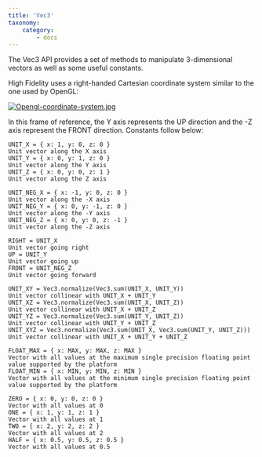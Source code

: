 ```yaml
---
title: 'Vec3'
taxonomy:
    category:
        - docs
---
```


The Vec3 API provides a set of methods to manipulate 3-dimensional vectors as well as some useful constants.

High Fidelity uses a right-handed Cartesian coordinate system similar to the one used by OpenGL:

[![Opengl-coordinate-system.jpg](https://wiki.highfidelity.com/images/0/03/Opengl-coordinate-system.jpg)](https://wiki.highfidelity.com/wiki/File:Opengl-coordinate-system.jpg)

In this frame of reference, the Y axis represents the UP direction and the -Z axis represent the FRONT direction. Constants follow below:

```
UNIT_X = { x: 1, y: 0, z: 0 }
Unit vector along the X axis
UNIT_Y = { x: 0, y: 1, z: 0 }
Unit vector along the Y axis
UNIT_Z = { x: 0, y: 0, z: 1 }
Unit vector along the Z axis

UNIT_NEG_X = { x: -1, y: 0, z: 0 }
Unit vector along the -X axis
UNIT_NEG_Y = { x: 0, y: -1, z: 0 }
Unit vector along the -Y axis
UNIT_NEG_Z = { x: 0, y: 0, z: -1 }
Unit vector along the -Z axis

RIGHT = UNIT_X
Unit vector going right
UP = UNIT_Y
Unit vector going up
FRONT = UNIT_NEG_Z
Unit vector going forward

UNIT_XY = Vec3.normalize(Vec3.sum(UNIT_X, UNIT_Y))
Unit vector collinear with UNIT_X + UNIT_Y
UNIT_XZ = Vec3.normalize(Vec3.sum(UNIT_X, UNIT_Z))
Unit vector collinear with UNIT_X + UNIT_Z
UNIT_YZ = Vec3.normalize(Vec3.sum(UNIT_Y, UNIT_Z))
Unit vector collinear with UNIT_Y + UNIT_Z
UNIT_XYZ = Vec3.normalize(Vec3.sum(UNIT_X, Vec3.sum(UNIT_Y, UNIT_Z)))
Unit vector collinear with UNIT_X + UNIT_Y + UNIT_Z

FLOAT_MAX = { x: MAX, y: MAX, z: MAX }
Vector with all values at the maximum single precision floating point value supported by the platform
FLOAT_MIN = { x: MIN, y: MIN, z: MIN }
Vector with all values at the minimum single precision floating point value supported by the platform

ZERO = { x: 0, y: 0, z: 0 }
Vector with all values at 0
ONE = { x: 1, y: 1, z: 1 }
Vector with all values at 1
TWO = { x: 2, y: 2, z: 2 }
Vector with all values at 2
HALF = { x: 0.5, y: 0.5, z: 0.5 }
Vector with all values at 0.5
```